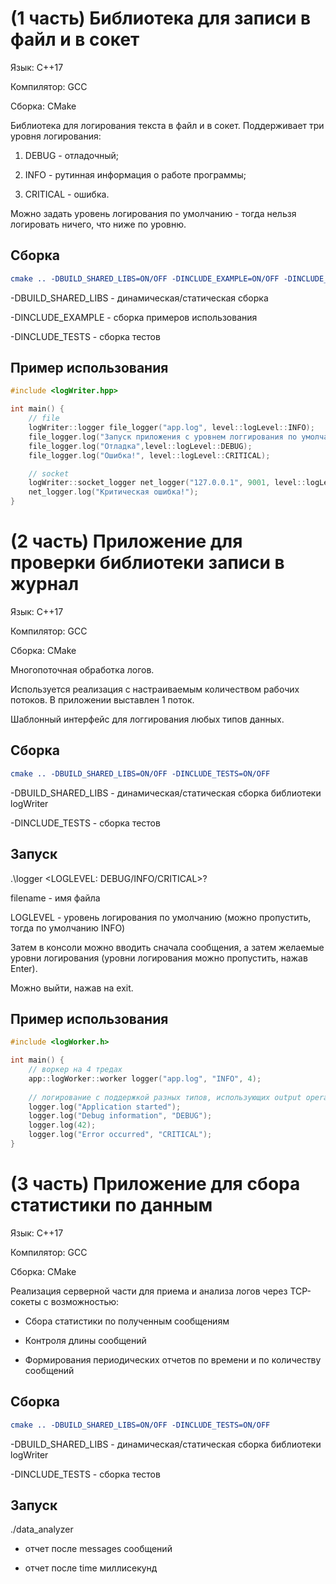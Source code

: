 # (1 часть) Библиотека для записи в файл и в сокет

Язык: C++17

Компилятор: GCC

Сборка: CMake

Библиотека для логирования текста в файл и в сокет. Поддерживает три уровня логирования:

1. DEBUG - отладочный;

2. INFO - рутинная информация о работе программы;

3. CRITICAL - ошибка.

Можно задать уровень логирования по умолчанию - тогда нельзя логировать ничего, что ниже по уровню.

## Сборка

```CMake
cmake .. -DBUILD_SHARED_LIBS=ON/OFF -DINCLUDE_EXAMPLE=ON/OFF -DINCLUDE_TESTS=ON/OFF
```
-DBUILD_SHARED_LIBS - динамическая/статическая сборка

-DINCLUDE_EXAMPLE - сборка примеров использования

-DINCLUDE_TESTS - сборка тестов

## Пример использования

```cpp
#include <logWriter.hpp>

int main() {
    // file
    logWriter::logger file_logger("app.log", level::logLevel::INFO);
    file_logger.log("Запуск приложения c уровнем логгирования по умолчанию");
    file_logger.log("Отладка",level::logLevel::DEBUG);
    file_logger.log("Ошибка!", level::logLevel::CRITICAL);

    // socket
    logWriter::socket_logger net_logger("127.0.0.1", 9001, level::logLevel::CRITICAL);
    net_logger.log("Критическая ошибка!");
}
```

# (2 часть) Приложение для проверки библиотеки записи в журнал

Язык: C++17

Компилятор: GCC

Сборка: CMake

Многопоточная обработка логов.

Используется реализация с настраиваемым количеством рабочих потоков. В приложении выставлен 1 поток.

Шаблонный интерфейс для логгирования любых типов данных.

## Сборка

```cmake
cmake .. -DBUILD_SHARED_LIBS=ON/OFF -DINCLUDE_TESTS=ON/OFF
```
-DBUILD_SHARED_LIBS - динамическая/статическая сборка библиотеки logWriter

-DINCLUDE_TESTS - сборка тестов

## Запуск

.\logger <filename> <LOGLEVEL: DEBUG/INFO/CRITICAL>?

filename - имя файла

LOGLEVEL - уровень логирования по умолчанию (можно пропустить, тогда по умолчанию INFO)

Затем в консоли можно вводить сначала сообщения, а затем желаемые уровни логирования (уровни логирования можно пропустить, нажав Enter).

Можно выйти, нажав на exit.

## Пример использования

```cpp
#include <logWorker.h>

int main() {
    // воркер на 4 тредах
    app::logWorker::worker logger("app.log", "INFO", 4);
    
    // логирование с поддержкой разных типов, использующих output operator
    logger.log("Application started");
    logger.log("Debug information", "DEBUG");
    logger.log(42);
    logger.log("Error occurred", "CRITICAL");
}
```

# (3 часть) Приложение для сбора статистики по данным

Язык: C++17

Компилятор: GCC

Сборка: CMake

Реализация серверной части для приема и анализа логов через TCP-сокеты с возможностью:

- Сбора статистики по полученным сообщениям

- Контроля длины сообщений

- Формирования периодических отчетов по времени и по количеству сообщений

## Сборка

```cmake
cmake .. -DBUILD_SHARED_LIBS=ON/OFF -DINCLUDE_TESTS=ON/OFF

```
-DBUILD_SHARED_LIBS - динамическая/статическая сборка библиотеки logWriter

-DINCLUDE_TESTS - сборка тестов

## Запуск

./data_analyzer <port> <messages> <time>

- отчет после messages сообщений

- отчет после time миллисекунд